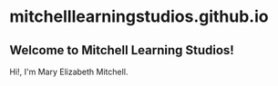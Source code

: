 # mitchelllearningstudios.github.io

## Welcome to Mitchell Learning Studios!

Hi!, I'm Mary Elizabeth Mitchell.
